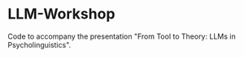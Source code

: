 # LLM-Workshop
Code to accompany the presentation "From Tool to Theory: LLMs in Psycholinguistics". 

